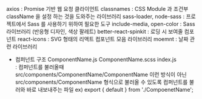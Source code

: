 axios                       : Promise 기반 웹 요청 클라이언트
classnames                  : CSS Module 과 조건부 className 을 설정 하는 것을 도와주는 라이브러리
sass-loader, node-sass      : 프로젝트에서 Sass 를 사용하기 위하여 필요한 도구
include-media, open-color   : Sass 라이브러리 (반응형 디자인, 색상 팔레트)
better-react-spinkit        : 로딩 시 보여줄 컴포넌트
react-icons                 : SVG 형태의 리액트 컴포넌트 모음 라이브러리
moemnt                      : 날짜 관련 라이브러리

* 컴퍼넌트 구조
ComponentName.js
ComponentName.scss
index.js    
: 컴퍼넌트를 불러올때 src/components/ComponentName/ComponentName 이런 방식이 아닌 src/components/ComponentName 형식으로 불러올 수 있도록 컴퍼넌트를 불러와 바로 내보내주는 파일
ex) export { default } from './CompoenetName';

